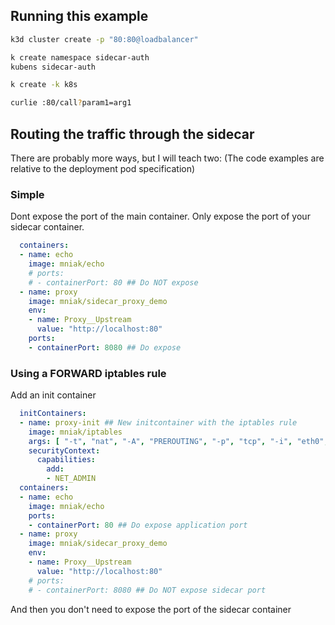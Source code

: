 ## Running this example

```bash
k3d cluster create -p "80:80@loadbalancer"

k create namespace sidecar-auth
kubens sidecar-auth

k create -k k8s

curlie :80/call?param1=arg1
```

## Routing the traffic through the sidecar

There are probably more ways, but I will teach two:
(The code examples are relative to the deployment pod specification)

### Simple

Dont expose the port of the main container.
Only expose the port of your sidecar container.
```yaml
  containers:
  - name: echo
    image: mniak/echo
    # ports:
    # - containerPort: 80 ## Do NOT expose
  - name: proxy
    image: mniak/sidecar_proxy_demo
    env:
    - name: Proxy__Upstream
      value: "http://localhost:80"
    ports:
    - containerPort: 8080 ## Do expose
```


### Using a FORWARD iptables rule

Add an init container
```yaml
  initContainers:
  - name: proxy-init ## New initcontainer with the iptables rule
    image: mniak/iptables
    args: [ "-t", "nat", "-A", "PREROUTING", "-p", "tcp", "-i", "eth0", "--dport", "80", "-j", "REDIRECT", "--to-port", "8080" ]
    securityContext:
      capabilities:
        add:
        - NET_ADMIN
  containers:
  - name: echo
    image: mniak/echo
    ports:
    - containerPort: 80 ## Do expose application port
  - name: proxy
    image: mniak/sidecar_proxy_demo
    env:
    - name: Proxy__Upstream
      value: "http://localhost:80"
    # ports:
    # - containerPort: 8080 ## Do NOT expose sidecar port
```

And then you don't need to expose the port of the sidecar container
